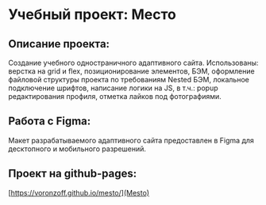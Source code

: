 # Учебный проект: Место

## Описание проекта:
Создание учебного одностраничного адаптивного сайта. Использованы: верстка на grid и flex, позиционирование элементов, БЭМ, оформление файловой структуры проекта по требованиям Nested БЭМ, локальное подключение шрифтов, написание логики на JS, в т.ч.: popup редактирования профиля, отметка лайков под фотографиями.

## Работа с Figma:
Макет разрабатываемого адаптивного сайта предоставлен в Figma для десктопного и мобильного разрешений.

## Проект на github-pages:
[https://voronzoff.github.io/mesto/](Mesto)